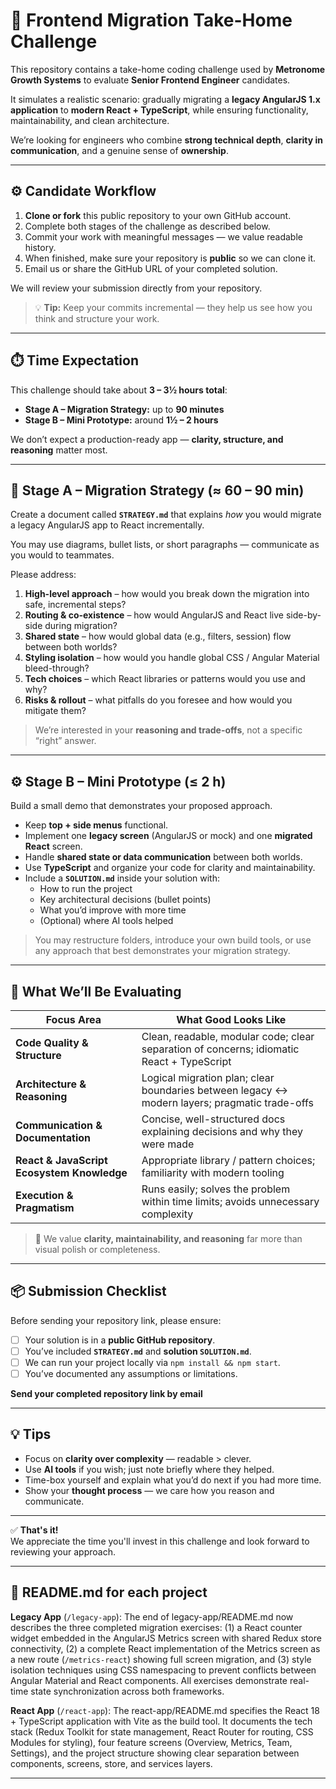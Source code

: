 # 🧩 Frontend Migration Take-Home Challenge

This repository contains a take-home coding challenge used by **Metronome Growth Systems** to evaluate **Senior Frontend Engineer** candidates.  

It simulates a realistic scenario: gradually migrating a **legacy AngularJS 1.x application** to **modern React + TypeScript**, while ensuring functionality, maintainability, and clean architecture.

We’re looking for engineers who combine **strong technical depth**, **clarity in communication**, and a genuine sense of **ownership**.

---

## ⚙️ Candidate Workflow

1. **Clone or fork** this public repository to your own GitHub account.  
2. Complete both stages of the challenge as described below.  
3. Commit your work with meaningful messages — we value readable history.  
4. When finished, make sure your repository is **public** so we can clone it.  
5. Email us or share the GitHub URL of your completed solution.

We will review your submission directly from your repository.

> 💡 **Tip:** Keep your commits incremental — they help us see how you think and structure your work.

---

## ⏱️ Time Expectation

This challenge should take about **3 – 3½ hours total**:

- **Stage A – Migration Strategy:** up to **90 minutes**  
- **Stage B – Mini Prototype:** around **1½ – 2 hours**

We don’t expect a production-ready app — **clarity, structure, and reasoning** matter most.

---

## 🧠 Stage A – Migration Strategy (≈ 60 – 90 min)

Create a document called **`STRATEGY.md`** that explains *how* you would migrate a legacy AngularJS app to React incrementally.

You may use diagrams, bullet lists, or short paragraphs — communicate as you would to teammates.

Please address:

1. **High-level approach** – how would you break down the migration into safe, incremental steps?  
2. **Routing & co-existence** – how would AngularJS and React live side-by-side during migration?  
3. **Shared state** – how would global data (e.g., filters, session) flow between both worlds?  
4. **Styling isolation** – how would you handle global CSS / Angular Material bleed-through?  
5. **Tech choices** – which React libraries or patterns would you use and why?  
6. **Risks & rollout** – what pitfalls do you foresee and how would you mitigate them?

> We’re interested in your **reasoning and trade-offs**, not a specific “right” answer.

---

## ⚙️ Stage B – Mini Prototype (≤ 2 h)

Build a small demo that demonstrates your proposed approach.

- Keep **top + side menus** functional.  
- Implement one **legacy screen** (AngularJS or mock) and one **migrated React** screen.  
- Handle **shared state or data communication** between both worlds.  
- Use **TypeScript** and organize your code for clarity and maintainability.  
- Include a **`SOLUTION.md`** inside your solution with:
  - How to run the project  
  - Key architectural decisions (bullet points)  
  - What you’d improve with more time  
  - (Optional) where AI tools helped  

> You may restructure folders, introduce your own build tools, or use any approach that best demonstrates your migration strategy.

---

## 🧭 What We’ll Be Evaluating

| Focus Area | What Good Looks Like |
|-------------|----------------------|
| **Code Quality & Structure** | Clean, readable, modular code; clear separation of concerns; idiomatic React + TypeScript |
| **Architecture & Reasoning** | Logical migration plan; clear boundaries between legacy ↔ modern layers; pragmatic trade-offs |
| **Communication & Documentation** | Concise, well-structured docs explaining decisions and why they were made |
| **React & JavaScript Ecosystem Knowledge** | Appropriate library / pattern choices; familiarity with modern tooling |
| **Execution & Pragmatism** | Runs easily; solves the problem within time limits; avoids unnecessary complexity |

> 💬 We value **clarity, maintainability, and reasoning** far more than visual polish or completeness.

---

## 📦 Submission Checklist

Before sending your repository link, please ensure:

- [ ] Your solution is in a **public GitHub repository**.  
- [ ] You’ve included **`STRATEGY.md`** and **solution `SOLUTION.md`**.  
- [ ] We can run your project locally via `npm install && npm start`.  
- [ ] You’ve documented any assumptions or limitations.  

**Send your completed repository link by email**  

---

## 💡 Tips

- Focus on **clarity over complexity** — readable > clever.  
- Use **AI tools** if you wish; just note briefly where they helped.  
- Time-box yourself and explain what you’d do next if you had more time.  
- Show your **thought process** — we care how you reason and communicate.  

---

✅ **That's it!**  
We appreciate the time you'll invest in this challenge and look forward to reviewing your approach.

---

## 📁 README.md for each project

**Legacy App** (`/legacy-app`): The end of legacy-app/README.md now describes the three completed migration exercises: (1) a React counter widget embedded in the AngularJS Metrics screen with shared Redux store connectivity, (2) a complete React implementation of the Metrics screen as a new route (`/metrics-react`) showing full screen migration, and (3) style isolation techniques using CSS namespacing to prevent conflicts between Angular Material and React components. All exercises demonstrate real-time state synchronization across both frameworks.

**React App** (`/react-app`): The react-app/README.md specifies the React 18 + TypeScript application with Vite as the build tool. It documents the tech stack (Redux Toolkit for state management, React Router for routing, CSS Modules for styling), four feature screens (Overview, Metrics, Team, Settings), and the project structure showing clear separation between components, screens, store, and services layers.

---
